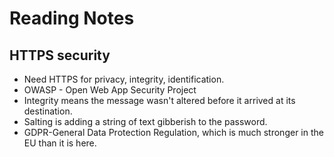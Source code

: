 # Reading Notes

## HTTPS security

* Need HTTPS for privacy, integrity, identification. 
* OWASP - Open Web App Security Project
* Integrity means the message wasn't altered before it arrived at its destination. 
* Salting is adding a string of text gibberish to the password. 
* GDPR-General Data Protection Regulation, which is much stronger in the EU than it is here. 
